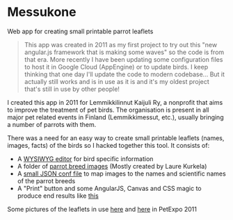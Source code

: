 # Messukone
Web app for creating small printable parrot leaflets

>This app was created in 2011 as my first project to try out this "new angular.js framework that is making some waves" so the code is from that era. More recently I have been updating some configuration files to host it in Google Cloud (AppEngine) or to update birds. I keep thinking that one day I'll update the code to modern codebase... But it actually still works and is in use as it is and it's my oldest project that's still in use by other people!

I created this app in 2011 for Lemmikkilinnut Kaijuli Ry, a nonprofit that aims to improve the treatment of pet birds. The organisation is present in all major pet related events in Finland (Lemmikkimessut, etc.), usually bringing a number of parrots with them.

There was a need for an easy way to create small printable leaflets (names, images, facts) of the birds so I hacked together this tool. It consists of:
* A [WYSIWYG editor](https://github.com/PekkaAstala/Messukone/blob/master/editor-screenshot.png) for bird specific information
* A folder of [parrot breed images](https://github.com/PekkaAstala/Messukone/blob/master/img/birds/linnut-neitokakadu.png) (Mostly created by Laure Kurkela)
* A [small JSON conf file](https://github.com/PekkaAstala/Messukone/blob/master/data.js) to map images to the names and scientific names of the parrot breeds
* A "Print" button and some AngularJS, Canvas and CSS magic to produce end results like [this](https://github.com/PekkaAstala/Messukone/blob/master/example-result.pdf)

Some pictures of the leaflets in use [here](https://www.flickr.com/photos/jtuutti/5631708544/in/album-72157626400253935/) and [here](https://www.flickr.com/photos/jtuutti/5631708068/in/album-72157626400253935/) in PetExpo 2011